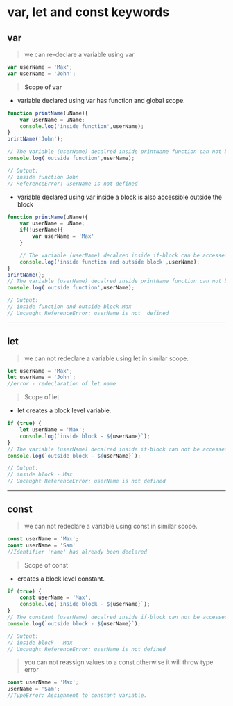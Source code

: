 # var, let and const keywords

## var

> we can re-declare a variable using var

```js
var userName = 'Max';
var userName = 'John';
```

> __Scope of var__

- variable declared using var has function and global scope.

```js
function printName(uName){
    var userName = uName; 
    console.log('inside function',userName);
}
printName('John');

// The variable (userName) decalred inside printName function can not be accessed outside the function.
console.log('outside function',userName);

// Output: 
// inside function John
// ReferenceError: userName is not defined
```

- variable declared using var inside a block is also accessible outside the block

```js
function printName(uName){
    var userName = uName;
    if(!userName){
        var userName = 'Max'
    }

    // The variable (userName) decalred inside if-block can be accessed outside the block.   
    console.log('inside function and outside block',userName);
}
printName();
// The variable (userName) decalred inside printName function can not be accessed outside the function.
console.log('outside function',userName);

// Output:
// inside function and outside block Max
// Uncaught ReferenceError: userName is not  defined 
```
---

## let 

> we can not redeclare a variable using let in similar scope.

```js
let userName = 'Max';
let userName = 'John'; 
//error - redeclaration of let name
```

> Scope of let

- let creates a block level variable.

```js
if (true) {
    let userName = 'Max';
    console.log(`inside block - ${userName}`);
}
// The variable (userName) decalred inside if-block can not be accessed outside the block.
console.log(`outside block - ${userName}`);

// Output:
// inside block - Max
// Uncaught ReferenceError: userName is not defined
```

---

## const 

> we can not redeclare a variable using const in similar scope.

```js
const userName = 'Max';
const userName = 'Sam'
//Identifier 'name' has already been declared
```
> Scope of const

- creates a block level constant.

```js
if (true) {
    const userName = 'Max';
    console.log(`inside block - ${userName}`);
}
// The constant (userName) decalred inside if-block can not be accessed outside the block.
console.log(`outside block - ${userName}`);

// Output:
// inside block - Max
// Uncaught ReferenceError: userName is not defined
```

> you can not reassign values to a const otherwise it will throw type error

```js
const userName = 'Max';
userName = 'Sam';
//TypeError: Assignment to constant variable.
```
